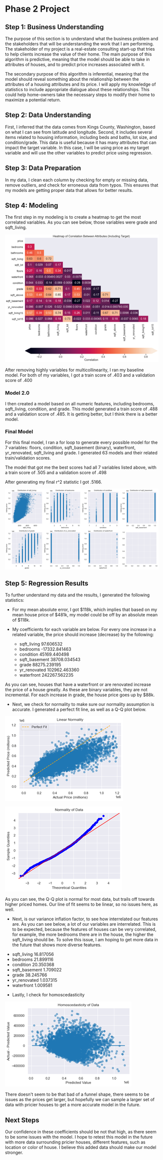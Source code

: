# Phase 2 Project

## Step 1: Business Understanding

The purpose of this section is to understand what the business problem and the stakeholders that will be understanding the work that I am performing. The stakeholder of my project is a real-estate consulting start-up that tries to help clients increase the value of their home. The main purpose of this algorithm is predictive, meaning that the model should be able to take in attributes of houses, and to predict price increases associated with it.

The secondary purpose of this algorithm is inferential, meaning that the model should reveal something about the relationship between the attributes of a housing attributes and its price. I will apply my knowledge of statistics to include appropriate dialogue about these relationships. This could help home-owners take the necessary steps to modify their home to maximize a potential return.

## Step 2: Data Understanding

First, I inferred that the data comes from Kings County, Washington, based on what I can see from latitude and longitude. Second, it includes several items related to housing information, including beds and baths, lot size, and condition/grade. This data is useful because it has many attributes that can impact the target variable. In this case, I will be using price as my target variable and will use the other variables to predict price using regression.

## Step 3: Data Preparation

In my data, I clean each column by checking for empty or missing data, remove outliers, and check for erroneous data from typos. This ensures that my models are getting proper data that allows for better results.

## Step 4: Modeling

The first step in my modeling is to create a heatmap to get the most correlated variables. As you can see below, those variables were grade and sqft_living.

![Image 1](https://raw.githubusercontent.com/justingrisanti/dsc-phase-2-project/master/Visualizations/heatmap.png)

After removing highly variables for multicollinearity, I ran my baseline model. For both of my variables, I got a train score of .403 and a validation score of .400

### Model 2.0

I then created a model based on all numeric features, including bedrooms, sqft_living, condition, and grade. This model generated a train score of .488 and a validation score of .485. It is getting better, but I think there is a better model.

### Final Model

For this final model, I ran a for loop to generate every possible model for the 7 variables: floors, condition, sqft_basement (binary), waterfront, yr_renovated, sqft_living and grade. I generated 63 models and their related train/validation scores.

The model that got me the best scores had all 7 variables listed above, with a train score of .505 and a validation score of .498

After generating my final r^2 statistic I got .5166.

![Image 2](https://raw.githubusercontent.com/justingrisanti/dsc-phase-2-project/master/Visualizations/features.png)

## Step 5: Regression Results

To further understand my data and the results, I generated the following statistics: 

* For my mean absolute error, I got $118k, which implies that based on my mean house price of $481k, my model could be off by an absolute mean of $118k.

* My coefficients for each variable are below. For every one increase in a related variable, the price should increase (decrease) by the following: 
  - sqft_living          97.606532
  - bedrooms         -17332.841463
  - condition         45169.440498
  - sqft_basement     38708.034543
  - grade             88275.239195
  - yr_renovated     102962.463360
  - waterfront       242267.562235
  
As you can see, houses that have a waterfront or are renovated increase the price of a house greatly. As these are binary variables, they are not incremental. For each increase in grade, the house price goes up by $88k.

* Next, we check for normality to make sure our normality assumption is accurate. I generated a perfect fit line, as well as a Q-Q plot below.

![Image 3](https://raw.githubusercontent.com/justingrisanti/dsc-phase-2-project/master/Visualizations/Linearity.png)
  
![Image 4](https://raw.githubusercontent.com/justingrisanti/dsc-phase-2-project/master/Visualizations/Normality.png)

As you can see, the Q-Q plot is normal for most data, but trails off towards higher priced homes. Our line of fit seems to be linear, so no issues here, as well.

* Next, is our variance inflation factor, to see how interrelated our features are. As you can see below, a lot of our variables are interrelated. This is to be expected, because the features of houses can be very correlated, for example, the more bedrooms there are in the house, the higher the sqft_living should be. To solve this issue, I am hoping to get more data in the future that shows more diverse features.

 - sqft_living      16.817056
 - bedrooms         21.899116
 - condition        20.350368
 - sqft_basement     1.709022
 - grade            38.245766
 - yr_renovated      1.037315
 - waterfront        1.009581

* Lastly, I check for homoscedasticity

![Image 5](https://raw.githubusercontent.com/justingrisanti/dsc-phase-2-project/master/Visualizations/Homoscedasticity.png)

There doesn't seem to be that bad of a funnel shape, there seems to be issues as the prices get larger, but hopefully we can sample a larger set of data with pricier houses to get a more accurate model in the future.

## Next Steps

Our confidence in these coefficients should be not that high, as there seem to be some issues with the model. I hope to retest this model in the future with more data surrounding pricier houses, different features, such as location or color of house. I believe this added data should make our model stronger. 